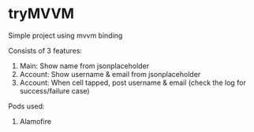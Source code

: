 # tryMVVM
Simple project using mvvm binding

Consists of 3 features:

1. Main: Show name from jsonplaceholder
2. Account: Show username & email from jsonplaceholder
3. Account: When cell tapped, post username & email (check the log for success/failure case)

Pods used:
1. Alamofire
